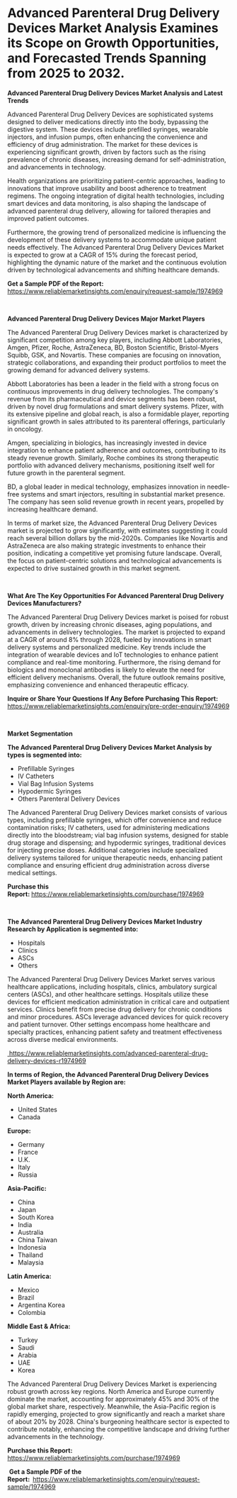 <p><h1>Advanced Parenteral Drug Delivery Devices Market Analysis Examines its Scope on Growth Opportunities, and Forecasted Trends Spanning from 2025 to 2032.</h1></p><p><strong>Advanced Parenteral Drug Delivery Devices Market Analysis and Latest Trends</strong></p>
<p><p>Advanced Parenteral Drug Delivery Devices are sophisticated systems designed to deliver medications directly into the body, bypassing the digestive system. These devices include prefilled syringes, wearable injectors, and infusion pumps, often enhancing the convenience and efficiency of drug administration. The market for these devices is experiencing significant growth, driven by factors such as the rising prevalence of chronic diseases, increasing demand for self-administration, and advancements in technology.</p><p>Health organizations are prioritizing patient-centric approaches, leading to innovations that improve usability and boost adherence to treatment regimens. The ongoing integration of digital health technologies, including smart devices and data monitoring, is also shaping the landscape of advanced parenteral drug delivery, allowing for tailored therapies and improved patient outcomes.</p><p>Furthermore, the growing trend of personalized medicine is influencing the development of these delivery systems to accommodate unique patient needs effectively. The Advanced Parenteral Drug Delivery Devices Market is expected to grow at a CAGR of 15% during the forecast period, highlighting the dynamic nature of the market and the continuous evolution driven by technological advancements and shifting healthcare demands.</p></p>
<p><strong>Get a Sample PDF of the Report:&nbsp;</strong> <a href="https://www.reliablemarketinsights.com/enquiry/request-sample/1974969?utm_campaign=3573&utm_medium=2&utm_source=Github&utm_content=ia&utm_term=16042025&utm_id=advanced-parenteral-drug-delivery-devices">https://www.reliablemarketinsights.com/enquiry/request-sample/1974969</a></p>
<p>&nbsp;</p>
<p><strong>Advanced Parenteral Drug Delivery Devices Major Market Players</strong></p>
<p><p>The Advanced Parenteral Drug Delivery Devices market is characterized by significant competition among key players, including Abbott Laboratories, Amgen, Pfizer, Roche, AstraZeneca, BD, Boston Scientific, Bristol-Myers Squibb, GSK, and Novartis. These companies are focusing on innovation, strategic collaborations, and expanding their product portfolios to meet the growing demand for advanced delivery systems.</p><p>Abbott Laboratories has been a leader in the field with a strong focus on continuous improvements in drug delivery technologies. The company's revenue from its pharmaceutical and device segments has been robust, driven by novel drug formulations and smart delivery systems. Pfizer, with its extensive pipeline and global reach, is also a formidable player, reporting significant growth in sales attributed to its parenteral offerings, particularly in oncology.</p><p>Amgen, specializing in biologics, has increasingly invested in device integration to enhance patient adherence and outcomes, contributing to its steady revenue growth. Similarly, Roche combines its strong therapeutic portfolio with advanced delivery mechanisms, positioning itself well for future growth in the parenteral segment.</p><p>BD, a global leader in medical technology, emphasizes innovation in needle-free systems and smart injectors, resulting in substantial market presence. The company has seen solid revenue growth in recent years, propelled by increasing healthcare demand.</p><p>In terms of market size, the Advanced Parenteral Drug Delivery Devices market is projected to grow significantly, with estimates suggesting it could reach several billion dollars by the mid-2020s. Companies like Novartis and AstraZeneca are also making strategic investments to enhance their position, indicating a competitive yet promising future landscape. Overall, the focus on patient-centric solutions and technological advancements is expected to drive sustained growth in this market segment.</p></p>
<p>&nbsp;</p>
<p><strong>What Are The Key Opportunities For Advanced Parenteral Drug Delivery Devices Manufacturers?</strong></p>
<p><p>The Advanced Parenteral Drug Delivery Devices market is poised for robust growth, driven by increasing chronic diseases, aging populations, and advancements in delivery technologies. The market is projected to expand at a CAGR of around 8% through 2028, fueled by innovations in smart delivery systems and personalized medicine. Key trends include the integration of wearable devices and IoT technologies to enhance patient compliance and real-time monitoring. Furthermore, the rising demand for biologics and monoclonal antibodies is likely to elevate the need for efficient delivery mechanisms. Overall, the future outlook remains positive, emphasizing convenience and enhanced therapeutic efficacy.</p></p>
<p><strong>Inquire or Share Your Questions If Any Before Purchasing This Report:</strong> <a href="https://www.reliablemarketinsights.com/enquiry/pre-order-enquiry/1974969?utm_campaign=3573&utm_medium=2&utm_source=Github&utm_content=ia&utm_term=16042025&utm_id=advanced-parenteral-drug-delivery-devices">https://www.reliablemarketinsights.com/enquiry/pre-order-enquiry/1974969</a></p>
<p>&nbsp;</p>
<p><strong>Market Segmentation</strong></p>
<p><strong>The Advanced Parenteral Drug Delivery Devices Market Analysis by types is segmented into:</strong></p>
<p><ul><li>Prefillable Syringes</li><li>IV Catheters</li><li>Vial Bag Infusion Systems</li><li>Hypodermic Syringes</li><li>Others Parenteral Delivery Devices</li></ul></p>
<p><p>The Advanced Parenteral Drug Delivery Devices market consists of various types, including prefillable syringes, which offer convenience and reduce contamination risks; IV catheters, used for administering medications directly into the bloodstream; vial bag infusion systems, designed for stable drug storage and dispensing; and hypodermic syringes, traditional devices for injecting precise doses. Additional categories include specialized delivery systems tailored for unique therapeutic needs, enhancing patient compliance and ensuring efficient drug administration across diverse medical settings.</p></p>
<p><strong>Purchase this Report:&nbsp;</strong><a href="https://www.reliablemarketinsights.com/purchase/1974969?utm_campaign=3573&utm_medium=2&utm_source=Github&utm_content=ia&utm_term=16042025&utm_id=advanced-parenteral-drug-delivery-devices">https://www.reliablemarketinsights.com/purchase/1974969</a></p>
<p>&nbsp;</p>
<p><strong>The Advanced Parenteral Drug Delivery Devices Market Industry Research by Application is segmented into:</strong></p>
<p><ul><li>Hospitals</li><li>Clinics</li><li>ASCs</li><li>Others</li></ul></p>
<p><p>The Advanced Parenteral Drug Delivery Devices Market serves various healthcare applications, including hospitals, clinics, ambulatory surgical centers (ASCs), and other healthcare settings. Hospitals utilize these devices for efficient medication administration in critical care and outpatient services. Clinics benefit from precise drug delivery for chronic conditions and minor procedures. ASCs leverage advanced devices for quick recovery and patient turnover. Other settings encompass home healthcare and specialty practices, enhancing patient safety and treatment effectiveness across diverse medical environments.</p></p>
<p><a href="https://www.reliablemarketinsights.com/advanced-parenteral-drug-delivery-devices-r1974969?utm_campaign=3573&utm_medium=2&utm_source=Github&utm_content=ia&utm_term=16042025&utm_id=advanced-parenteral-drug-delivery-devices">&nbsp;https://www.reliablemarketinsights.com/advanced-parenteral-drug-delivery-devices-r1974969</a></p>
<p><strong>In terms of Region, the Advanced Parenteral Drug Delivery Devices Market Players available by Region are:</strong></p>
<p>
    <p> <strong> North America: </strong>
        <ul>
            <li>United States</li>
            <li>Canada</li>
        </ul>
        </p> 
    <p> <strong> Europe: </strong>
        <ul>
            <li>Germany</li>
            <li>France</li>
            <li>U.K.</li>
            <li>Italy</li>
            <li>Russia</li>
        </ul>
        </p> 
    <p> <strong> Asia-Pacific: </strong>
        <ul>
            <li>China</li>
            <li>Japan</li>
            <li>South Korea</li>
            <li>India</li>
            <li>Australia</li>
            <li>China Taiwan</li>
            <li>Indonesia</li>
            <li>Thailand</li>
            <li>Malaysia</li>
        </ul>
        </p> 
    <p> <strong> Latin America: </strong>
        <ul>
            <li>Mexico</li>
            <li>Brazil</li>
            <li>Argentina Korea</li>
            <li>Colombia</li>
        </ul>
        </p> 
    <p> <strong> Middle East & Africa: </strong>
        <ul>
            <li>Turkey</li>
            <li>Saudi</li>
            <li>Arabia</li>
            <li>UAE</li>
            <li>Korea</li>
        </ul>
    </p>
    </p>
<p><p>The Advanced Parenteral Drug Delivery Devices Market is experiencing robust growth across key regions. North America and Europe currently dominate the market, accounting for approximately 45% and 30% of the global market share, respectively. Meanwhile, the Asia-Pacific region is rapidly emerging, projected to grow significantly and reach a market share of about 20% by 2028. China's burgeoning healthcare sector is expected to contribute notably, enhancing the competitive landscape and driving further advancements in the technology.</p></p>
<p><strong>Purchase this Report: </strong><a href="https://www.reliablemarketinsights.com/purchase/1974969?utm_campaign=3573&utm_medium=2&utm_source=Github&utm_content=ia&utm_term=16042025&utm_id=advanced-parenteral-drug-delivery-devices">https://www.reliablemarketinsights.com/purchase/1974969</a></p>
<p>&nbsp;<strong>Get a Sample PDF of the Report:&nbsp;&nbsp;</strong><a href="https://www.reliablemarketinsights.com/enquiry/request-sample/1974969?utm_campaign=3573&utm_medium=2&utm_source=Github&utm_content=ia&utm_term=16042025&utm_id=advanced-parenteral-drug-delivery-devices">https://www.reliablemarketinsights.com/enquiry/request-sample/1974969</a></p>
<p><strong></strong></p>
<p><p></p><p></p><p></p></p>
